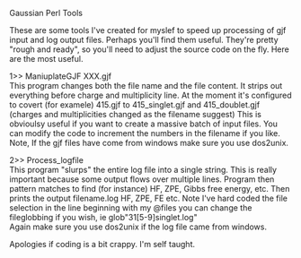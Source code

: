 Gaussian Perl Tools

These are some tools I've created for myslef to speed up processing 
of gjf input and log output files.  Perhaps you'll find them useful.
They're pretty "rough and ready", so you'll need to adjust the source 
code on the fly.  Here are the most useful.

1>> ManiuplateGJF XXX.gjf   
This program changes both the file name and the
file content.  It strips out everything before charge and multiplicity line. 
At the moment it's configured to covert (for examele) 415.gjf to 
415_singlet.gjf and 415_doublet.gjf (charges and multiplicities changed
as the filename suggest)   This is obvioulsy useful if you want to create
a massive batch of input files.  You can modify the code to increment the 
numbers in the filename if you like.  Note, If the gjf files have come from windows
make sure you use dos2unix.

2>> Process_logfile  
This program "slurps" the entire log file into a single
string.  This is really important because some output flows over multiple lines.
Program then pattern matches to find (for instance) HF, ZPE, Gibbs
free energy, etc.  Then prints the output filename.log HF, ZPE, FE etc.
Note I've hard coded the file selection in the line beginning with my @files
you can change the fileglobbing if you wish, ie glob"31[5-9]singlet.log"  
Again make sure you use dos2unix if the log file came from windows.


Apologies if coding is a bit crappy.  I'm self taught.
